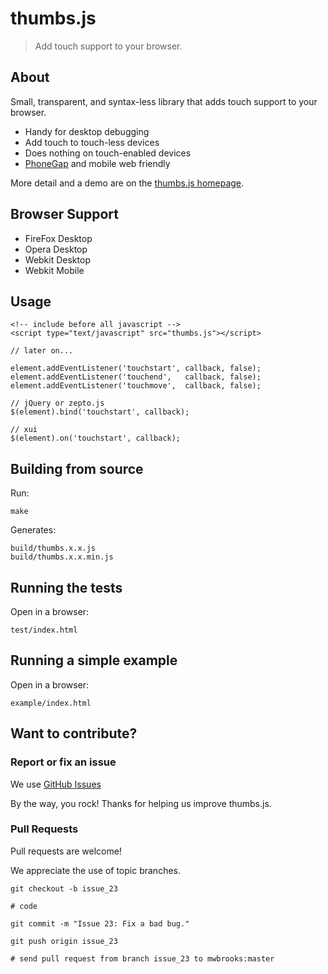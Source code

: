 thumbs.js
=========

> Add touch support to your browser.

About
-----

Small, transparent, and syntax-less library that adds touch support to your browser.

- Handy for desktop debugging
- Add touch to touch-less devices
- Does nothing on touch-enabled devices
- [PhoneGap](http://phonegap.com) and mobile web friendly

More detail and a demo are on the [thumbs.js homepage](http://mwbrooks.github.com/thumbs.js/).

Browser Support
---------------

- FireFox Desktop
- Opera Desktop
- Webkit Desktop
- Webkit Mobile

Usage
-----

    <!-- include before all javascript -->
    <script type="text/javascript" src="thumbs.js"></script>

    // later on...

    element.addEventListener('touchstart', callback, false);
    element.addEventListener('touchend',   callback, false);
    element.addEventListener('touchmove',  callback, false);

    // jQuery or zepto.js
    $(element).bind('touchstart', callback);

    // xui
    $(element).on('touchstart', callback);

Building from source
--------------------

Run:

    make

Generates:

    build/thumbs.x.x.js
    build/thumbs.x.x.min.js

Running the tests
-----------------

Open in a browser:

    test/index.html

Running a simple example
------------------------

Open in a browser:

    example/index.html

Want to contribute?
-------------------

### Report or fix an issue

We use [GitHub Issues](https://github.com/mwbrooks/thumbs.js/issues)

By the way, you rock! Thanks for helping us improve thumbs.js.

### Pull Requests

Pull requests are welcome!

We appreciate the use of topic branches.

    git checkout -b issue_23

    # code

    git commit -m "Issue 23: Fix a bad bug."

    git push origin issue_23

    # send pull request from branch issue_23 to mwbrooks:master
